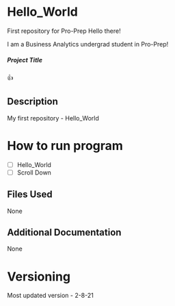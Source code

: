 # Hello_World
First repository for Pro-Prep
Hello there!

I am a Business Analytics undergrad student in Pro-Prep!

##### **Project Title** 
:+1:
## **Description**
My first repository - Hello_World
# **How to run program**
- [ ] Hello_World
- [ ] Scroll Down
## **Files Used**
None
## **Additional Documentation**
None
# **Versioning**
Most updated version - 2-8-21
